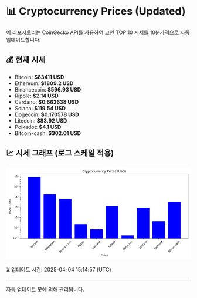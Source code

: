 
# 📊 Cryptocurrency Prices (Updated)

이 리포지토리는 CoinGecko API를 사용하여 코인 TOP 10 시세를 10분가격으로 자동 업데이트합니다.

## 💰 현재 시세
- Bitcoin: **$83411 USD**
- Ethereum: **$1809.2 USD**
- Binancecoin: **$596.93 USD**
- Ripple: **$2.14 USD**
- Cardano: **$0.662638 USD**
- Solana: **$119.54 USD**
- Dogecoin: **$0.170578 USD**
- Litecoin: **$83.92 USD**
- Polkadot: **$4.1 USD**
- Bitcoin-cash: **$302.01 USD**

## 📈 시세 그래프 (로그 스케일 적용)
![Crypto Prices](crypto_prices.png)

⏳ 업데이트 시간: 2025-04-04 15:14:57 (UTC)

---
자동 업데이트 봇에 의해 관리됩니다.

